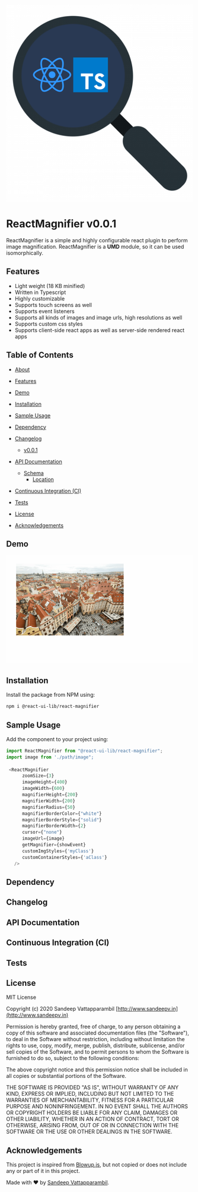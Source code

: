 ![reactmagnifier-logo](logo/logo.png)
# ReactMagnifier v0.0.1

ReactMagnifier is a simple and highly configurable react plugin to perform image magnification. ReactMagnifier is a **UMD** module, so it can be used isomorphically.

## Features
* Light weight (18 KB minified)
* Written in Typescript
* Highly customizable
* Supports touch screens as well
* Supports event listeners 
* Supports all kinds of images and image urls, high resolutions as well
* Supports custom css styles
* Supports client-side react apps as well as server-side rendered react apps

## Table of Contents

<!--ts-->
* [About](#reactmagnifier-v001)
* [Features](#features)
* [Demo](#demo)
* [Installation](#installation)
* [Sample Usage](#sample-usage)
* [Dependency](#dependency)
* [Changelog](#changelog)
    * [v0.0.1](#v001)
* [API Documentation](#api-documentation)
    * [Schema](#schema)
        * [Location](#location)

* [Continuous Integration (CI)](#continuous-integration-ci)
* [Tests](#tests)
* [License](#license)
* [Acknowledgements](#acknowledgements)
<!--te-->
## Demo
![demo-gif](logo/sample.gif)

## Installation
Install the package from NPM using:
```sh
npm i @react-ui-lib/react-magnifier
```
## Sample Usage
Add the component to your project using:
```js
import ReactMagnifier from "@react-ui-lib/react-magnifier";
import image from './path/image";

 <ReactMagnifier
      zoomSize={3}
      imageHeight={400}
      imageWidth={600}
      magnifierHeight={200}
      magnifierWidth={200}
      magnifierRadius={50}
      magnifierBorderColor={"white"}
      magnifierBorderStyle={"solid"}
      magnifierBorderWidth={2}
      cursor={"none"}
      imageUrl={image}
      getMagnifier={showEvent}
      customImgStyles={'myClass'}
      customContainerStyles={'aClass'}
   />
```

## Dependency

## Changelog

## API Documentation

## Continuous Integration (CI)

## Tests

## License
MIT License

Copyright (c) 2020 Sandeep Vattapparambil [http://www.sandeepv.in](http://www.sandeepv.in)

Permission is hereby granted, free of charge, to any person obtaining a copy
of this software and associated documentation files (the "Software"), to deal
in the Software without restriction, including without limitation the rights
to use, copy, modify, merge, publish, distribute, sublicense, and/or sell
copies of the Software, and to permit persons to whom the Software is
furnished to do so, subject to the following conditions:

The above copyright notice and this permission notice shall be included in all
copies or substantial portions of the Software.

THE SOFTWARE IS PROVIDED "AS IS", WITHOUT WARRANTY OF ANY KIND, EXPRESS OR
IMPLIED, INCLUDING BUT NOT LIMITED TO THE WARRANTIES OF MERCHANTABILITY,
FITNESS FOR A PARTICULAR PURPOSE AND NONINFRINGEMENT. IN NO EVENT SHALL THE
AUTHORS OR COPYRIGHT HOLDERS BE LIABLE FOR ANY CLAIM, DAMAGES OR OTHER
LIABILITY, WHETHER IN AN ACTION OF CONTRACT, TORT OR OTHERWISE, ARISING FROM,
OUT OF OR IN CONNECTION WITH THE SOFTWARE OR THE USE OR OTHER DEALINGS IN THE
SOFTWARE.

## Acknowledgements
This project is inspired from [Blowup.js](https://paulkr.github.io/blowup.js/), but not copied or does not include any or part of it in this project.

Made with :heart: by [Sandeep Vattapparambil](https://github.com/SandeepVattapparambil).